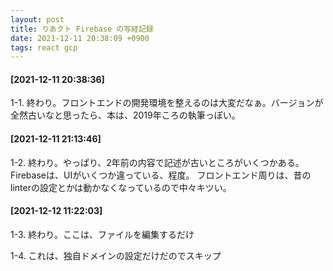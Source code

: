 ```yaml
---
layout: post
title: りあクト Firebase の写経記録
date: 2021-12-11 20:38:09 +0900
tags: react gcp
---
```


#### [2021-12-11 20:38:36]

1-1. 終わり。フロントエンドの開発環境を整えるのは大変だなぁ。バージョンが全然古いなと思ったら、本は、2019年ころの執筆っぽい。

#### [2021-12-11 21:13:46]
1-2. 終わり。やっぱり、2年前の内容で記述が古いところがいくつかある。Firebaseは、UIがいくつか違っている、程度。
フロントエンド周りは、昔のlinterの設定とかは動かなくなっているので中々キツい。

#### [2021-12-12 11:22:03]
1-3. 終わり。ここは、ファイルを編集するだけ

1-4. これは、独自ドメインの設定だけだのでスキップ
